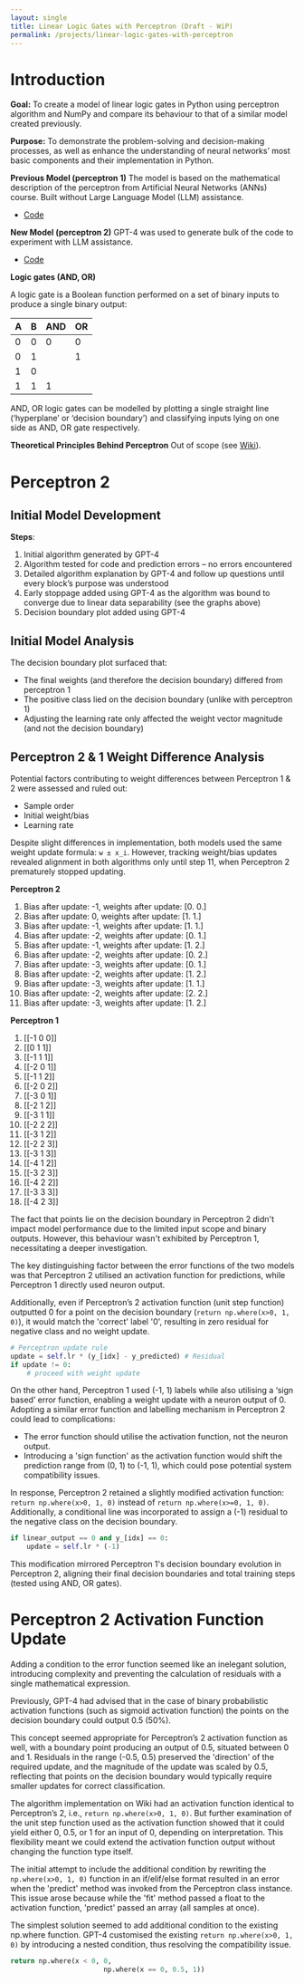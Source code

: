 ```yaml
---
layout: single
title: Linear Logic Gates with Perceptron (Draft - WiP)
permalink: /projects/linear-logic-gates-with-perceptron
---
```


# Introduction

**Goal:** To create a model of linear logic gates in Python using perceptron algorithm and NumPy and compare its behaviour to that of a similar model created previously.

**Purpose:** To demonstrate the problem-solving and decision-making processes, as well as enhance the understanding of neural networks’ most basic components and their implementation in Python.

**Previous Model (perceptron 1)**
The model is based on the mathematical description of the perceptron from Artificial Neural Networks (ANNs) course. Built without Large Language Model (LLM) assistance.
- [Code](url-to-code)

**New Model (perceptron 2)**
GPT-4 was used to generate bulk of the code to experiment with LLM assistance.
- [Code](url-to-code)

**Logic gates (AND, OR)**

A logic gate is a Boolean function performed on a set of binary inputs to produce a single binary output:

| A | B | AND | OR |
|---|---|-----|----|
| 0 | 0 |  0  | 0  |
| 0 | 1 |     | 1  |
| 1 | 0 |     |    |
| 1 | 1 |  1  |    |

AND, OR logic gates can be modelled by plotting a single straight line (‘hyperplane’ or ‘decision boundary’) and classifying inputs lying on one side as AND, OR gate respectively.

**Theoretical Principles Behind Perceptron**
Out of scope (see [Wiki](url-to-wiki)).

# Perceptron 2

## Initial Model Development

**Steps**:

1. Initial algorithm generated by GPT-4
2. Algorithm tested for code and prediction errors – no errors encountered
3. Detailed algorithm explanation by GPT-4 and follow up questions until every block’s purpose was understood
4. Early stoppage added using GPT-4 as the algorithm was bound to converge due to linear data separability (see the graphs above)
5. Decision boundary plot added using GPT-4

## Initial Model Analysis

The decision boundary plot surfaced that:

- The final weights (and therefore the decision boundary) differed from perceptron 1
- The positive class lied on the decision boundary (unlike with perceptron 1)
- Adjusting the learning rate only affected the weight vector magnitude (and not the decision boundary)

## Perceptron 2 & 1 Weight Difference Analysis

Potential factors contributing to weight differences between Perceptron 1 & 2 were assessed and ruled out:

- Sample order
- Initial weight/bias
- Learning rate

Despite slight differences in implementation, both models used the same weight update formula: `w ± x_i`. However, tracking weight/bias updates revealed alignment in both algorithms only until step 11, when Perceptron 2 prematurely stopped updating.

**Perceptron 2**

1. Bias after update: -1, weights after update: [0. 0.]
2. Bias after update: 0, weights after update: [1. 1.]
3. Bias after update: -1, weights after update: [1. 1.]
4. Bias after update: -2, weights after update: [0. 1.]
5. Bias after update: -1, weights after update: [1. 2.]
6. Bias after update: -2, weights after update: [0. 2.]
7. Bias after update: -3, weights after update: [0. 1.]
8. Bias after update: -2, weights after update: [1. 2.]
9. Bias after update: -3, weights after update: [1. 1.]
10. Bias after update: -2, weights after update: [2. 2.]
11. Bias after update: -3, weights after update: [1. 2.]

**Perceptron 1**

1. [[-1  0  0]]
2. [[0 1 1]]
3. [[-1  1  1]]
4. [[-2  0  1]]
5. [[-1  1  2]]
6. [[-2  0  2]]
7. [[-3  0  1]]
8. [[-2  1  2]]
9. [[-3  1  1]]
10. [[-2  2  2]]
11. [[-3  1  2]]
12. [[-2  2  3]]
13. [[-3  1  3]]
14. [[-4  1  2]]
15. [[-3  2  3]]
16. [[-4  2  2]]
17. [[-3  3  3]]
18. [[-4  2  3]]

The fact that points lie on the decision boundary in Perceptron 2 didn't impact model performance due to the limited input scope and binary outputs. However, this behaviour wasn't exhibited by Perceptron 1, necessitating a deeper investigation.

The key distinguishing factor between the error functions of the two models was that Perceptron 2 utilised an activation function for predictions, while Perceptron 1 directly used neuron output.

Additionally, even if Perceptron’s 2 activation function (unit step function) outputted 0 for a point on the decision boundary (`return np.where(x>0, 1, 0)`), it would match the 'correct' label '0', resulting in zero residual for negative class and no weight update.

```python
# Perceptron update rule
update = self.lr * (y_[idx] - y_predicted) # Residual
if update != 0:
    # proceed with weight update
```

On the other hand, Perceptron 1 used (-1, 1) labels while also utilising a ‘sign based’ error function, enabling a weight update with a neuron output of 0. Adopting a similar error function and labelling mechanism in Perceptron 2 could lead to complications:

- The error function should utilise the activation function, not the neuron output.
- Introducing a 'sign function' as the activation function would shift the prediction range from (0, 1) to (-1, 1), which could pose potential system compatibility issues.

In response, Perceptron 2 retained a slightly modified activation function: `return np.where(x>0, 1, 0)` instead of `return np.where(x>=0, 1, 0)`. Additionally, a conditional line was incorporated to assign a (-1) residual to the negative class on the decision boundary.

```python
if linear_output == 0 and y_[idx] == 0:
    update = self.lr * (-1)
```

This modification mirrored Perceptron 1's decision boundary evolution in Perceptron 2, aligning their final decision boundaries and total training steps (tested using AND, OR gates).

# Perceptron 2 Activation Function Update

Adding a condition to the error function seemed like an inelegant solution, introducing complexity and preventing the calculation of residuals with a single mathematical expression.

Previously, GPT-4 had advised that in the case of binary probabilistic activation functions (such as sigmoid activation function) the points on the decision boundary could output 0.5 (50%). 

This concept seemed appropriate for Perceptron’s 2 activation function as well, with a boundary point producing an output of 0.5, situated between 0 and 1. Residuals in the range (-0.5, 0.5) preserved the 'direction' of the required update, and the magnitude of the update was scaled by 0.5, reflecting that points on the decision boundary would typically require smaller updates for correct classification.

The algorithm implementation on Wiki had an activation function identical to Perceptron’s 2, i.e., `return np.where(x>0, 1, 0)`. But further examination of the unit step function used as the activation function showed that it could yield either 0, 0.5, or 1 for an input of 0, depending on interpretation. This flexibility meant we could extend the activation function output without changing the function type itself.

The initial attempt to include the additional condition by rewriting the `np.where(x>0, 1, 0)` function in an if/elif/else format resulted in an error when the 'predict' method was invoked from the Perceptron class instance. This issue arose because while the 'fit' method passed a float to the activation function, 'predict' passed an array (all samples at once).

The simplest solution seemed to add additional condition to the existing np.where  function. GPT-4 customised the existing `return np.where(x>0, 1, 0)` by introducing a nested condition, thus resolving the compatibility issue.

```python
return np.where(x < 0, 0, 
                       np.where(x == 0, 0.5, 1))
```	